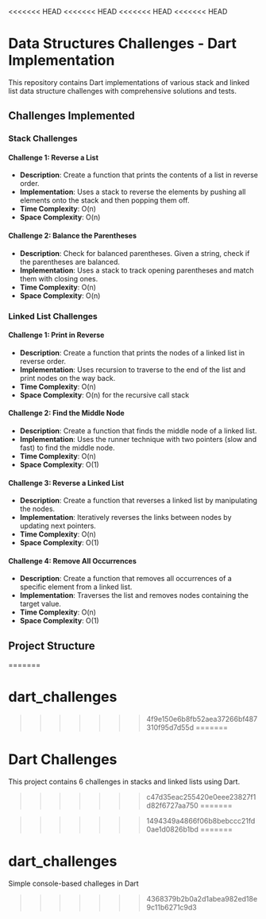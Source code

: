 <<<<<<< HEAD
<<<<<<< HEAD
<<<<<<< HEAD
<<<<<<< HEAD
# Data Structures Challenges - Dart Implementation

This repository contains Dart implementations of various stack and linked list data structure challenges with comprehensive solutions and tests.

## Challenges Implemented

### Stack Challenges

#### Challenge 1: Reverse a List
- **Description**: Create a function that prints the contents of a list in reverse order.
- **Implementation**: Uses a stack to reverse the elements by pushing all elements onto the stack and then popping them off.
- **Time Complexity**: O(n)
- **Space Complexity**: O(n)

#### Challenge 2: Balance the Parentheses
- **Description**: Check for balanced parentheses. Given a string, check if the parentheses are balanced.
- **Implementation**: Uses a stack to track opening parentheses and match them with closing ones.
- **Time Complexity**: O(n)
- **Space Complexity**: O(n)

### Linked List Challenges

#### Challenge 1: Print in Reverse
- **Description**: Create a function that prints the nodes of a linked list in reverse order.
- **Implementation**: Uses recursion to traverse to the end of the list and print nodes on the way back.
- **Time Complexity**: O(n)
- **Space Complexity**: O(n) for the recursive call stack

#### Challenge 2: Find the Middle Node
- **Description**: Create a function that finds the middle node of a linked list.
- **Implementation**: Uses the runner technique with two pointers (slow and fast) to find the middle node.
- **Time Complexity**: O(n)
- **Space Complexity**: O(1)

#### Challenge 3: Reverse a Linked List
- **Description**: Create a function that reverses a linked list by manipulating the nodes.
- **Implementation**: Iteratively reverses the links between nodes by updating next pointers.
- **Time Complexity**: O(n)
- **Space Complexity**: O(1)

#### Challenge 4: Remove All Occurrences
- **Description**: Create a function that removes all occurrences of a specific element from a linked list.
- **Implementation**: Traverses the list and removes nodes containing the target value.
- **Time Complexity**: O(n)
- **Space Complexity**: O(1)

## Project Structure

=======
# dart_challenges
>>>>>>> 4f9e150e6b8fb52aea37266bf487310f95d7d55d
=======
# Dart Challenges

This project contains 6 challenges in stacks and linked lists using Dart.
>>>>>>> c47d35eac255420e0eee23827f1d82f6727aa750
=======

>>>>>>> 1494349a4866f06b8bebccc21fd0ae1d0826b1bd
=======
# dart_challenges
Simple console-based challeges in Dart
>>>>>>> 4368379b2b0a2d1abea982ed18e9c11b6271c9d3
